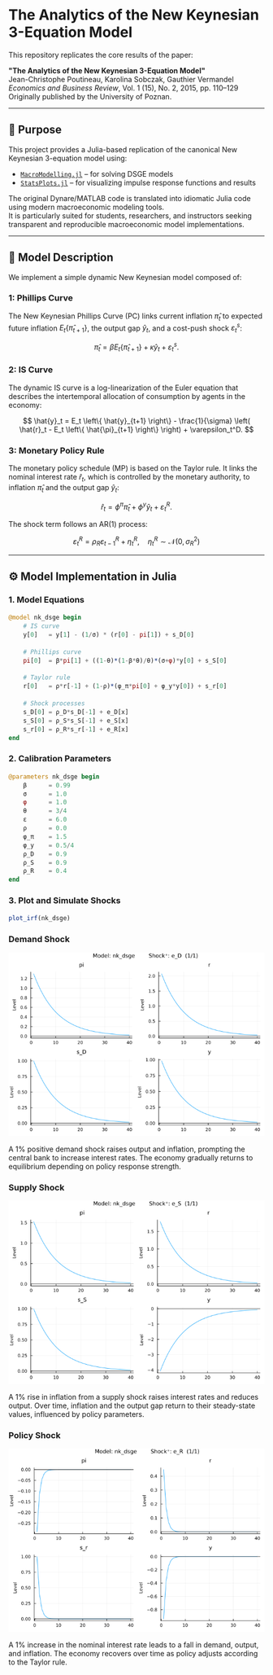 # The Analytics of the New Keynesian 3-Equation Model

This repository replicates the core results of the paper:

**"The Analytics of the New Keynesian 3-Equation Model"**  
Jean-Christophe Poutineau, Karolina Sobczak, Gauthier Vermandel  
_Economics and Business Review_, Vol. 1 (15), No. 2, 2015, pp. 110–129  
Originally published by the University of Poznan.

---

## 📌 Purpose

This project provides a Julia-based replication of the canonical New Keynesian 3-equation model using:

- [`MacroModelling.jl`](https://github.com/IMFS-MMB/MacroModelling.jl) – for solving DSGE models
- [`StatsPlots.jl`](https://github.com/JuliaPlots/StatsPlots.jl) – for visualizing impulse response functions and results

The original Dynare/MATLAB code is translated into idiomatic Julia code using modern macroeconomic modeling tools.  
It is particularly suited for students, researchers, and instructors seeking transparent and reproducible macroeconomic model implementations.

---

## 📘 Model Description

We implement a simple dynamic New Keynesian model composed of:

### 1: Phillips Curve

The New Keynesian Phillips Curve (PC) links current inflation $\hat{\pi}_t$ to expected future inflation $E_t\{\hat{\pi}_{t+1}\}$, the output gap $\hat{y}_t$, and a cost-push shock $\varepsilon_t^s$:

$$
\hat{\pi}_t = \beta E_t \left\{ \hat{\pi}_{t+1} \right\} + \kappa \hat{y}_t + \varepsilon_t^s.
$$

### 2: IS Curve

The dynamic IS curve is a log-linearization of the Euler equation that describes the intertemporal allocation of consumption by agents in the economy:

$$
\hat{y}_t = E_t \left\{ \hat{y}_{t+1} \right\} - \frac{1}{\sigma} \left( \hat{r}_t - E_t \left\{ \hat{\pi}_{t+1} \right\} \right) + \varepsilon_t^D.
$$

### 3: Monetary Policy Rule

The monetary policy schedule (MP) is based on the Taylor rule. It links the nominal interest rate $\hat{r}_t$, which is controlled by the monetary authority, to inflation $\hat{\pi}_t$ and the output gap $\hat{y}_t$:

$$
\hat{r}_t = \phi^{\pi} \hat{\pi}_t + \phi^{y} \hat{y}_t + \varepsilon_t^R.
$$

The shock term follows an AR(1) process:

$$
\varepsilon_t^R = \rho_R \varepsilon_{t-1}^R + \eta_t^R, \quad \eta_t^R \sim \mathcal{N}(0, \sigma_R^2)
$$

---

## ⚙️ Model Implementation in Julia

### 1. Model Equations

```julia
@model nk_dsge begin
    # IS curve
    y[0]   = y[1] - (1/σ) * (r[0] - pi[1]) + s_D[0]

    # Phillips curve
    pi[0]  = β*pi[1] + ((1-θ)*(1-β*θ)/θ)*(σ+φ)*y[0] + s_S[0]

    # Taylor rule
    r[0]   = ρ*r[-1] + (1-ρ)*(φ_π*pi[0] + φ_y*y[0]) + s_r[0]

    # Shock processes
    s_D[0] = ρ_D*s_D[-1] + e_D[x]
    s_S[0] = ρ_S*s_S[-1] + e_S[x]
    s_r[0] = ρ_R*s_r[-1] + e_R[x]
end
```

### 2. Calibration Parameters 

```julia
@parameters nk_dsge begin
    β      = 0.99
    σ      = 1.0
    φ      = 1.0
    θ      = 3/4
    ε      = 6.0
    ρ      = 0.0
    φ_π    = 1.5
    φ_y    = 0.5/4
    ρ_D    = 0.9
    ρ_S    = 0.9
    ρ_R    = 0.4
end
```
### 3. Plot and Simulate Shocks 
```julia
plot_irf(nk_dsge)
```

### Demand Shock
![Demand Shock](irf_baseline_D.png)

A 1% positive demand shock raises output and inflation, prompting the central bank to increase interest rates. The economy gradually returns to equilibrium depending on policy response strength.

### Supply Shock
![Supply Shock](irf_baseline_S.png)

A 1% rise in inflation from a supply shock raises interest rates and reduces output. Over time, inflation and the output gap return to their steady-state values, influenced by policy parameters.

### Policy Shock
![Policy Shock](irf_baseline_R.png)

A 1% increase in the nominal interest rate leads to a fall in demand, output, and inflation. The economy recovers over time as policy adjusts according to the Taylor rule.

